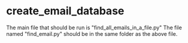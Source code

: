 # create_email_database

The main file that should be run is "find_all_emails_in_a_file.py"
The file named "find_email.py" should be in the same folder as the above file.
